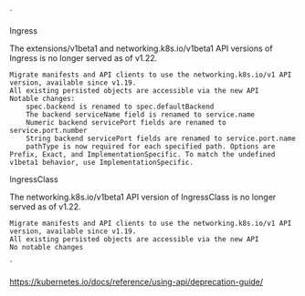 `

Ingress

The extensions/v1beta1 and networking.k8s.io/v1beta1 API versions of Ingress is no longer served as of v1.22.

    Migrate manifests and API clients to use the networking.k8s.io/v1 API version, available since v1.19.
    All existing persisted objects are accessible via the new API
    Notable changes:
        spec.backend is renamed to spec.defaultBackend
        The backend serviceName field is renamed to service.name
        Numeric backend servicePort fields are renamed to service.port.number
        String backend servicePort fields are renamed to service.port.name
        pathType is now required for each specified path. Options are Prefix, Exact, and ImplementationSpecific. To match the undefined v1beta1 behavior, use ImplementationSpecific.

IngressClass

The networking.k8s.io/v1beta1 API version of IngressClass is no longer served as of v1.22.

    Migrate manifests and API clients to use the networking.k8s.io/v1 API version, available since v1.19.
    All existing persisted objects are accessible via the new API
    No notable changes

`

https://kubernetes.io/docs/reference/using-api/deprecation-guide/